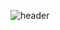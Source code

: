 ![header](https://capsule-render.vercel.app/api?type=soft&color=b6e3ff&height=150&section=header&text=%7BY8NJU===ARU%7D&fontSize=60&fontColor=ffffff&animation=twinkling&fontAlignY=50)
<br /><br />
<!--   <h3 align="center">🛠 Tech Stack 🛠</h3>
<p align="center"> used at least once </p>
<p align="center">
  <img src="https://img.shields.io/badge/HTML-E34F26?style=flat-square&logo=HTML5&logoColor=white"/></a>&nbsp
  <img src="https://img.shields.io/badge/CSS-1572B6?style=flat-square&logo=css3&logoColor=white"/></a>&nbsp
  <img src="https://img.shields.io/badge/Scss-CC6699?style=flat-square&logo=Sass&logoColor=white"/>&nbsp
  <img src="https://img.shields.io/badge/Javascript-ffb13b?style=flat-square&logo=javascript&logoColor=white"/></a>&nbsp
  <img src="https://img.shields.io/badge/Typescript-3178c6?style=flat-square&logo=Typescript&logoColor=white"/></a>&nbsp
  <img src="https://img.shields.io/badge/dart-0175c2?style=flat-square&logo=Typescript&logoColor=white"/></a>&nbsp
  <img src="https://img.shields.io/badge/jQuery-0769AD?style=flat-square&logo=jQuery&logoColor=white"/></a>&nbsp
  <br />
  <img src="https://img.shields.io/badge/Node.js-339933?style=flat-square&logo=Node.js&logoColor=white"/></a>&nbsp
  <img src="https://img.shields.io/badge/Express-000000?style=flat-square&logo=Express&logoColor=white"/></a>&nbsp
  <img src="https://img.shields.io/badge/React-61dafb?style=flat-square&logo=React&logoColor=white"/></a>&nbsp
  <img src="https://img.shields.io/badge/electron-47848F?style=flat-square&logo=React&logoColor=white"/></a>&nbsp
  <img src="https://img.shields.io/badge/flutter-02569B?style=flat-square&logo=React&logoColor=white"/></a>&nbsp
  <img src="https://img.shields.io/badge/Next.js-000000?style=flat-square&logo=Next.js&logoColor=white"/></a>&nbsp
  <img src="https://img.shields.io/badge/ReactNative-61dafb?style=flat-square&logo=React&logoColor=white"/></a>&nbsp
  <img src="https://img.shields.io/badge/angular-dd0031?style=flat-square&logo=React&logoColor=white"/></a>&nbsp
  <br />
  <img src="https://img.shields.io/badge/MongoDB-47A248?style=flat-square&logo=MongoDB&logoColor=white"/></a>&nbsp
  <img src="https://img.shields.io/badge/Firebase-FFCA28?style=flat-square&logo=Firebase&logoColor=white"/></a>&nbsp
  <img src="https://img.shields.io/badge/mysql-4479A1?style=flat-square&logo=Firebase&logoColor=white"/></a>&nbsp
  <img src="https://img.shields.io/badge/Git-F05032?style=flat-square&logo=Git&logoColor=white"/></a>&nbsp
  <br />
  <img src="https://img.shields.io/badge/MUI-007FFF?style=flat-square&logo=MUI&logoColor=white"/></a>&nbsp
  <img src="https://img.shields.io/badge/Bootstrap-7952B3?style=flat-square&logo=Bootstrap&logoColor=white"/></a>&nbsp
  <img src="https://img.shields.io/badge/Buefy-7957D5?style=flat-square&logo=Buefy&logoColor=white"/></a>&nbsp
  <img src="https://img.shields.io/badge/Bulma-00D1B2?style=flat-square&logo=Bulma&logoColor=white"/></a>&nbsp
</p>
<br />
<h3 align="center">👩🏻‍💻 GiHub Stats 👩🏻‍💻</h3>
<div align="center">
  
[![Anurag's GitHub stats](https://github-readme-stats.vercel.app/api?username=y8nju&hide_title=true&show_icons=true&disable_animations=true&theme=transparent&bg_color=00000000)](https://github.com/anuraghazra/github-readme-stats)
</div>

 -->
